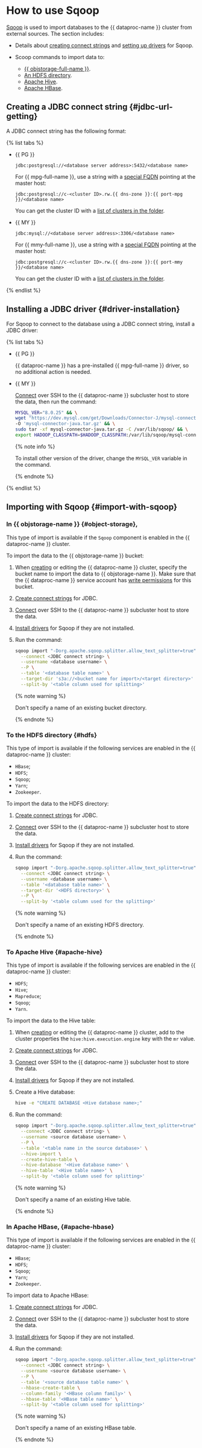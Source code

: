 # How to use Sqoop

[Sqoop](https://sqoop.apache.org/) is used to import databases to the {{ dataproc-name }} cluster from external sources. The section includes:

* Details about [creating connect strings](#jdbc-url-getting) and [setting up drivers](#driver-installation) for Sqoop.
* Scoop commands to import data to:

   * [{{ objstorage-full-name }}](#object-storage).
   * [An HDFS directory](#hdfs).
   * [Apache Hive](#apache-hive).
   * [Apache HBase](#apache-hbase).

## Creating a JDBC connect string {#jdbc-url-getting}

A JDBC connect string has the following format:

{% list tabs %}

- {{ PG }}

   ```http
   jdbc:postgresql://<database server address>:5432/<database name>
   ```

   For {{ mpg-full-name }}, use a string with a [special FQDN](../../managed-postgresql/operations/connect.md#fqdn-master) pointing at the master host:

   ```http
   jdbc:postgresql://c-<cluster ID>.rw.{{ dns-zone }}:{{ port-mpg }}/<database name>
   ```

   You can get the cluster ID with a [list of clusters in the folder](../../managed-postgresql/operations/cluster-list.md#list-clusters).

- {{ MY }}

   ```http
   jdbc:mysql://<database server address>:3306/<database name>
   ```

   For {{ mmy-full-name }}, use a string with a [special FQDN](../../managed-mysql/operations/connect.md#fqdn-master) pointing at the master host:

   ```http
   jdbc:postgresql://c-<cluster ID>.rw.{{ dns-zone }}:{{ port-mmy }}/<database name>
   ```

   You can get the cluster ID with a [list of clusters in the folder](../../managed-mysql/operations/cluster-list.md#list-clusters).

{% endlist %}

## Installing a JDBC driver {#driver-installation}

For Sqoop to connect to the database using a JDBC connect string, install a JDBC driver:

{% list tabs %}

- {{ PG }}

   {{ dataproc-name }} has a pre-installed {{ mpg-full-name }} driver, so no additional action is needed.

- {{ MY }}

   [Connect](./connect.md) over SSH to the {{ dataproc-name }} subcluster host to store the data, then run the command:

   ```bash
   MYSQL_VER="8.0.25" && \
   wget "https://dev.mysql.com/get/Downloads/Connector-J/mysql-connector-java-${MYSQL_VER}.tar.gz" \
   -O 'mysql-connector-java.tar.gz' && \
   sudo tar -xf mysql-connector-java.tar.gz -C /var/lib/sqoop/ && \
   export HADOOP_CLASSPATH=$HADOOP_CLASSPATH:/var/lib/sqoop/mysql-connector-java-${MYSQL_VER}.jar
   ```

   {% note info %}

   To install other version of the driver, change the `MYSQL_VER` variable in the command.

   {% endnote %}

{% endlist %}

## Importing with Sqoop {#import-with-sqoop}

### In {{ objstorage-name }} {#object-storage},

This type of import is available if the `Sqoop` component is enabled in the {{ dataproc-name }} cluster.

To import the data to the {{ objstorage-name }} bucket:

1. When [creating](cluster-create.md) or editing the {{ dataproc-name }} cluster, specify the bucket name to import the data to {{ objstorage-name }}. Make sure that the {{ dataproc-name }} service account has [write permissions](../../storage/operations/buckets/edit-acl.md) for this bucket.
1. [Create connect strings](#jdbc-url-getting) for JDBC.
1. [Connect](connect.md) over SSH to the {{ dataproc-name }} subcluster host to store the data.
1. [Install drivers](#driver-installation) for Sqoop if they are not installed.
1. Run the command:

   ```bash
   sqoop import "-Dorg.apache.sqoop.splitter.allow_text_splitter=true" \
     --connect <JDBC connect string> \
     --username <database username> \
     --P \
     --table '<database table name>' \
     --target-dir 's3a://<bucket name for import>/<target directory>' \
     --split-by '<table column used for splitting>'
   ```

   {% note warning %}

   Don't specify a name of an existing bucket directory.

   {% endnote %}

### To the HDFS directory {#hdfs}

This type of import is available if the following services are enabled in the {{ dataproc-name }} cluster:

* `HBase`;
* `HDFS`;
* `Sqoop`;
* `Yarn`;
* `Zookeeper`.

To import the data to the HDFS directory:

1. [Create connect strings](#jdbc-url-getting) for JDBC.
1. [Connect](connect.md) over SSH to the {{ dataproc-name }} subcluster host to store the data.
1. [Install drivers](#driver-installation) for Sqoop if they are not installed.
1. Run the command:

   ```bash
   sqoop import "-Dorg.apache.sqoop.splitter.allow_text_splitter=true" \
     --connect <JDBC connect string> \
     --username <database username> \
     --table '<database table name>' \
     --target-dir '<HDFS directory>' \
     --P \
     --split-by '<table column used for the splitting>'
   ```

   {% note warning %}

   Don't specify a name of an existing HDFS directory.

   {% endnote %}

### To Apache Hive {#apache-hive}

This type of import is available if the following services are enabled in the {{ dataproc-name }} cluster:

* `HDFS`;
* `Hive`;
* `Mapreduce`;
* `Sqoop`;
* `Yarn`.

To import the data to the Hive table:

1. When [creating](cluster-create.md) or editing the {{ dataproc-name }} cluster, add to the cluster properties the `hive:hive.execution.engine` key with the `mr` value.
1. [Create connect strings](#jdbc-url-getting) for JDBC.
1. [Connect](connect.md) over SSH to the {{ dataproc-name }} subcluster host to store the data.
1. [Install drivers](#driver-installation) for Sqoop if they are not installed.
1. Create a Hive database:

   ```bash
   hive -e "CREATE DATABASE <Hive database name>;"
   ```

1. Run the command:

   ```bash
   sqoop import "-Dorg.apache.sqoop.splitter.allow_text_splitter=true" \
     --connect <JDBC connect string> \
     --username <source database username> \
     --P \
     --table '<table name in the source database>' \
     --hive-import \
     --create-hive-table \
     --hive-database '<Hive database name>' \
     --hive-table '<Hive table name>' \
     --split-by '<table column used for splitting>'
   ```

   {% note warning %}

   Don't specify a name of an existing Hive table.

   {% endnote %}

### In Apache HBase, {#apache-hbase}

This type of import is available if the following services are enabled in the {{ dataproc-name }} cluster:

* `HBase`;
* `HDFS`;
* `Sqoop`;
* `Yarn`;
* `Zookeeper`.

To import data to Apache HBase:

1. [Create connect strings](#jdbc-url-getting) for JDBC.
1. [Connect](connect.md) over SSH to the {{ dataproc-name }} subcluster host to store the data.
1. [Install drivers](#driver-installation) for Sqoop if they are not installed.
1. Run the command:

   ```bash
   sqoop import "-Dorg.apache.sqoop.splitter.allow_text_splitter=true" \
     --connect <JDBC connect string> \
     --username <source database username> \
     --P \
     --table '<source database table name>' \
     --hbase-create-table \
     --column-family '<HBase column family>' \
     --hbase-table '<HBase table name>' \
     --split-by '<table column used for splitting>'
   ```

   {% note warning %}

   Don't specify a name of an existing HBase table.

   {% endnote %}

